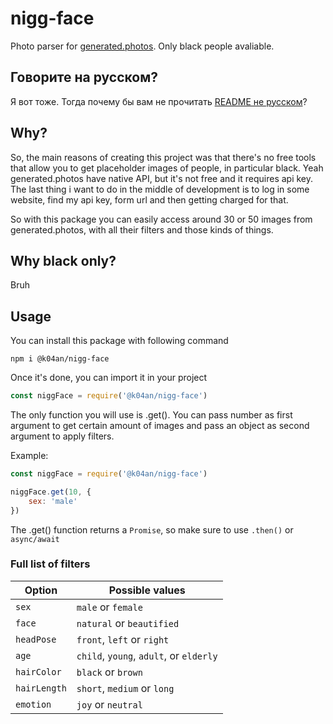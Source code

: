 # nigg-face
Photo parser for [generated.photos](https://generated.photos). Only black people avaliable.

## Говорите на русском?
Я вот тоже. Тогда почему бы вам не прочитать [README не русском](https://github.com/k04an/nigg-face/blob/main/README_RU.md)?

## Why?
So, the main reasons of creating this project was that there's no free tools that allow you to get placeholder images of people, in particular black.
Yeah generated.photos have native API, but it's not free and it requires api key. The last thing i want to do in the middle of development is to log in
some website, find my api key, form url and then getting charged for that.

So with this package you can easily access around 30 or 50 images from generated.photos, with all their filters and those kinds of things.

## Why black only?
Bruh

## Usage
You can install this package with following command

```
npm i @k04an/nigg-face
```

Once it's done, you can import it in your project

```js
const niggFace = require('@k04an/nigg-face')
```

The only function you will use is .get(). You can pass number as first argument to get certain amount of images and pass an object as second argument
to apply filters.

Example:

```js
const niggFace = require('@k04an/nigg-face')

niggFace.get(10, {
    sex: 'male'
})
```

The .get() function returns a `Promise`, so make sure to use `.then()` or `async/await`

### Full list of filters
| Option       | Possible values                         |
|--------------|-----------------------------------------|
| `sex`        | `male` or `female`                      |
| `face`       | `natural` or `beautified`               |
| `headPose`   | `front`, `left` or `right`              |
| `age`        | `child`, `young`, `adult`, or `elderly` |
| `hairColor`  | `black` or `brown`                      |
| `hairLength` | `short`, `medium` or `long`             |
| `emotion`    | `joy` or `neutral`                      |
